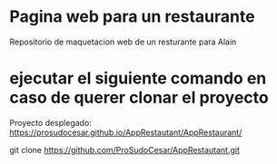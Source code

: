 # Pagina web para un restaurante

Repositorio de maquetacion web de un resturante para Alain 

# ejecutar el siguiente comando en caso de querer clonar el proyecto
Proyecto desplegado: https://prosudocesar.github.io/AppRestautant/AppRestaurant/

git clone https://github.com/ProSudoCesar/AppRestautant.git
